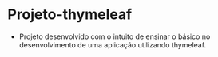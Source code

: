 # Projeto-thymeleaf

 - Projeto desenvolvido com o intuito de ensinar o básico no desenvolvimento de uma aplicação utilizando thymeleaf.
